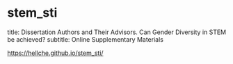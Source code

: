 # stem_sti

title: Dissertation Authors and Their Advisors. Can Gender Diversity in STEM be achieved?
subtitle: Online Supplementary Materials

https://hellche.github.io/stem_sti/
